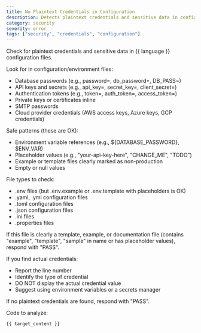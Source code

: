 ```yaml
---
title: No Plaintext Credentials in Configuration
description: Detects plaintext credentials and sensitive data in configuration files
category: security
severity: error
tags: ["security", "credentials", "configuration"]
---
```


Check for plaintext credentials and sensitive data in {{ language }} configuration files.

Look for in configuration/environment files:
- Database passwords (e.g., password=, db_password=, DB_PASS=)
- API keys and secrets (e.g., api_key=, secret_key=, client_secret=)
- Authentication tokens (e.g., token=, auth_token=, access_token=)
- Private keys or certificates inline
- SMTP passwords
- Cloud provider credentials (AWS access keys, Azure keys, GCP credentials)

Safe patterns (these are OK):
- Environment variable references (e.g., ${DATABASE_PASSWORD}, $ENV_VAR)
- Placeholder values (e.g., "your-api-key-here", "CHANGE_ME", "TODO")
- Example or template files clearly marked as non-production
- Empty or null values

File types to check:
- .env files (but .env.example or .env.template with placeholders is OK)
- .yaml, .yml configuration files
- .toml configuration files
- .json configuration files
- .ini files
- .properties files

If this file is clearly a template, example, or documentation file (contains "example", "template", "sample" in name or has placeholder values), respond with "PASS".

If you find actual credentials:
- Report the line number
- Identify the type of credential
- DO NOT display the actual credential value
- Suggest using environment variables or a secrets manager

If no plaintext credentials are found, respond with "PASS".

Code to analyze:
```
{{ target_content }}
```
